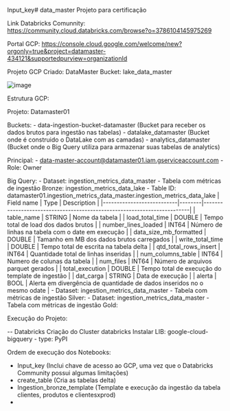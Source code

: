 Input_key# data_master
Projeto para certificação


Link Databricks Comunnity: https://community.cloud.databricks.com/browse?o=3786104145975269

Portal GCP: https://console.cloud.google.com/welcome/new?orgonly=true&project=datamaster-434121&supportedpurview=organizationId

Projeto GCP Criado: DataMaster
Bucket: lake_data_master

![image](https://github.com/user-attachments/assets/358ed006-30ca-4692-94f6-0010db8ea41a)



Estrutura GCP:

Projeto: Datamaster01

  Buckets:
    - data-ingestion-bucket-datamaster (Bucket para receber os dados brutos para ingestão nas tabelas)
    - datalake_datamaster (Bucket onde é construido o DataLake com as camadas)
    - analytics_datamaster (Bucket onde o Big Query utiliza para armazenar suas tabelas de analytics)

  Principal:
    - data-master-account@datamaster01.iam.gserviceaccount.com - Role: Owner

  Big Query:
    - Dataset: ingestion_metrics_data_master
      - Tabela com métricas de ingestão Bronze: ingestion_metrics_data_lake
        - Table ID: datamaster01.ingestion_metrics_data_master.ingestion_metrics_data_lake
        |        Field name         |  Type  |                             Description                                 |
        |---------------------------|--------|-------------------------------------------------------------------------|
        | table_name                | STRING | Nome da tabela                                                          |
        | load_total_time           | DOUBLE | Tempo total de load dos dados brutos                                    |
        | number_lines_loaded       | INT64  | Número de linhas na tabela com o date em execução                       |
        | data_size_mb_formatted    | DOUBLE | Tamanho em MB dos dados brutos carregados                               |
        | write_total_time          | DOUBLE | Tempo total de escrita na tabela delta                                  |
        | qtd_total_rows_insert     | INT64  | Quantidade total de linhas inseridas                                    |
        | num_columns_table         | INT64  | Numero de colunas da tabela                                             |
        | num_files                 | INT64  | Número de arquivos parquet gerados                                      |
        | total_execution           | DOUBLE | Tempo total de execução do template de ingestão                         | 
        | dat_carga                 | STRING | Data de execução                                                        |
        | alerta                    | BOOL   | Alerta em divergência de quantidade de dados inseridos no o mesmo odate |
    - Dataset: ingestion_metrics_data_master
      - Tabela com métricas de ingestão Silver:
    - Dataset: ingestion_metrics_data_master
      - Tabela com métricas de ingestão Gold:
      

Execução do Projeto:

-- Databricks
Criação do Cluster databricks
  Instalar LIB: google-cloud-bigquery - type: PyPI

Ordem de execução dos Notebooks:
  - Input_key (Inclui chave de acesso ao GCP, uma vez que o Databricks Community possui algumas limitações)
  - create_table (Cria as tabelas delta)
  - Ingestion_bronze_template (Template e execução da ingestão da tabela clientes, produtos e clientesxprod)
  - 


